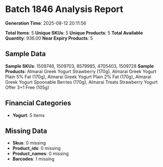 # Batch 1846 Analysis Report

**Generation Time**: 2025-08-12 20:11:56

**Total Items**: 5
**Unique SKUs**: 5
**Unique Products**: 5
**Total Available Quantity**: 936.00
**Near Expiry Products**: 5

## Sample Data
**Sample SKUs**: 1509748, 1509703, 8579985, 4705403, 1509728
**Sample Products**: Almarai Greek Yogurt Strawberry (170g), Almarai Greek Yogurt Plain 5% Fat (170g), Almarai Greek Yogurt Plain 2% Fat (170g), Almarai Greek Yogurt Spoonable Berries (170g), Almarai Treats Strawberry Yogurt Offer 3+1 Free (105g)

## Financial Categories
- **Yogurt**: 5 items

## Missing Data
- **Skus**: 0 missing
- **Product_ids**: 0 missing
- **Product_names**: 0 missing
- **Barcodes**: 1 missing
